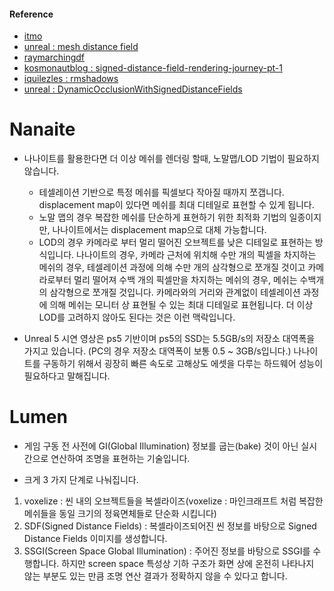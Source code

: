 #### Reference
- [itmo](https://news.itmo.ru/en/startups_and_business/innovations/news/9473/)
- [unreal : mesh distance field](https://docs.unrealengine.com/en-US/Engine/Rendering/LightingAndShadows/MeshDistanceFields/index.html)
- [raymarchingdf](https://iquilezles.org/www/articles/raymarchingdf/raymarchingdf.htm)
- [kosmonautblog : signed-distance-field-rendering-journey-pt-1](https://kosmonautblog.wordpress.com/2017/05/01/signed-distance-field-rendering-journey-pt-1/)
- [iquilezles : rmshadows](https://www.iquilezles.org/www/articles/rmshadows/rmshadows.htm)
- [unreal : DynamicOcclusionWithSignedDistanceFields](http://advances.realtimerendering.com/s2015/DynamicOcclusionWithSignedDistanceFields.pdf)


# Nanaite
- 나나이트를 활용한다면 더 이상 메쉬를 렌더링 할때, 노말맵/LOD 기법이 필요하지 않습니다.
  - 테셀레이션 기반으로 특정 메쉬를 픽셀보다 작아질 때까지 쪼갭니다. displacement map이 있다면 메쉬를 최대 디테일로 표현할 수 있게 됩니다.
  - 노말 맵의 경우 복잡한 메쉬를 단순하게 표현하기 위한 최적화 기법의 일종이지만, 나나이트에서는 displacement map으로 대체 가능합니다.
  - LOD의 경우 카메라로 부터 멀리 떨어진 오브젝트를 낮은 디테일로 표현하는 방식입니다. 나나이트의 경우, 카메라 근처에 위치해 수만 개의 픽셀을 차지하는 메쉬의 경우, 테셀레이션 과정에 의해 수만 개의 삼각형으로 쪼개질 것이고 카메라로부터 멀리 떨어져 수백 개의 픽셀만을 차지하는 메쉬의 경우, 메쉬는 수백개의 삼각형으로 쪼개질 것입니다. 카메라와의 거리와 관계없이 테셀레이션 과정에 의해 메쉬는 모니터 상 표현될 수 있는 최대 디테일로 표현됩니다. 더 이상 LOD를 고려하지 않아도 된다는 것은 이런 맥락입니다.
  
- Unreal 5 시연 영상은 ps5 기반이며 ps5의 SSD는 5.5GB/s의 저장소 대역폭을 가지고 있습니다. (PC의 경우 저장소 대역폭이 보통 0.5 ~ 3GB/s입니다.) 나나이트를 구동하기 위해서 굉장히 빠른 속도로 고해상도 에셋을 다루는 하드웨어 성능이 필요하다고 말해집니다.

# Lumen
- 게임 구동 전 사전에 GI(Global Illumination) 정보를 굽는(bake) 것이 아닌 실시간으로 연산하여 조명을 표현하는 기술입니다.

- 크게 3 가지 단계로 나눠집니다.
1. voxelize : 씬 내의 오브젝트들을 복셀라이즈(voxelize : 마인크래프트 처럼 복잡한 메쉬들을 동일 크기의 정육면체들로 단순화 시킵니다)
2. SDF(Signed Distance Fields) : 복셀라이즈되어진 씬 정보를 바탕으로 Signed Distance Fields 이미지를 생성합니다. 
3. SSGI(Screen Space Global Illumination) : 주어진 정보를 바탕으로 SSGI를 수행합니다. 하지만 screen space 특성상 기하 구조가 화면 상에 온전히 나타나지 않는 부분도 있는 만큼 조명 연산 결과가 정확하지 않을 수 있다고 합니다.
